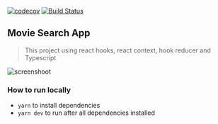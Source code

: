 [![codecov](https://codecov.io/gh/mikqi/hooks-movie-app/branch/master/graph/badge.svg)](https://codecov.io/gh/mikqi/hooks-movie-app) [![Build Status](https://travis-ci.org/mikqi/hooks-movie-app.svg?branch=master)](https://travis-ci.org/mikqi/hooks-movie-app)

## Movie Search App

> This project using react hooks, react context, hook reducer and Typescript

![screenshoot](screenshoot.png)

### How to run locally

- `yarn` to install dependencies
- `yarn dev` to run after all dependencies installed
